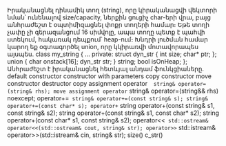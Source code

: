 Իրականացնել դինամիկ տող (string), որը կիրականացվի վեկտորի նման՝ ունենալով size/capacity, ներքին ցուցիչ char-երի վրա, բայց անհրաժեշտ է օպտիմիզացնել փոքր տողերի համար։ Եթե տողի չափը չի գերազանցում 16 սիմվոլը, ապա տողը պետք է պահվի ստեկում, հակառակ դեպքում՝ heap-ում։ Խնդրի լուծման համար կարող եք օգտագործել union, որը կկիրառվի մոտավորապես այսպես.
class my_string 
{ 
... 
private: 
    struct dyn_str 
    { 
        int size; char* ptr;
    }; 
    union { 
        char onstack[16]; 
        dyn_str str; 
    } string;
    bool isOnHeap;
};
Անհրաժեշտ է իրականացնել հետևյալ անդամ ֆունկցիաները.
default constructor
constructor with parameters
copy constructor
move constructor
destructor
copy assignment operator`  string& operator=(string& rhs);
move assignment operator` string& operator=(string&& rhs) noexcept;
operator+=` string& operator+=(const string& s);
                             string& operator+=(const char* s);
operator+`    string operator+(const string& s1, const string& s2);
                             string operator+(const string& s1, const char* s2);
                             string operator+(const char* s1, const string& s2);
operator<<` std::ostream& operator<<(std::ostream& cout, string& str);
operator>>` std::istream& operator>>(std::istream& cin, string& str);
size()
c_str()
